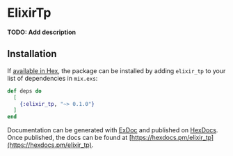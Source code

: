 # ElixirTp

**TODO: Add description**

## Installation

If [available in Hex](https://hex.pm/docs/publish), the package can be installed
by adding `elixir_tp` to your list of dependencies in `mix.exs`:

```elixir
def deps do
  [
    {:elixir_tp, "~> 0.1.0"}
  ]
end
```

Documentation can be generated with [ExDoc](https://github.com/elixir-lang/ex_doc)
and published on [HexDocs](https://hexdocs.pm). Once published, the docs can
be found at [https://hexdocs.pm/elixir_tp](https://hexdocs.pm/elixir_tp).

